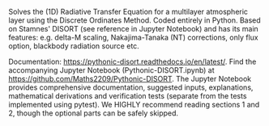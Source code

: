 Solves the (1D) Radiative Transfer Equation for a multilayer atmospheric layer using the Discrete Ordinates Method. 
Coded entirely in Python. 
Based on Stamnes' DISORT (see reference in Jupyter Notebook) and has its main features: e.g. delta-M scaling, Nakajima-Tanaka (NT) corrections, only flux option, blackbody radiation source etc.

Documentation: https://pythonic-disort.readthedocs.io/en/latest/.
Find the accompanying Jupyter Notebook (Pythonic-DISORT.ipynb) at https://github.com/Maths2209/Pythonic-DISORT.
The Jupyter Notebook provides comprehensive documentation, suggested inputs, explanations, 
mathematical derivations and verification tests (separate from the tests implemented using pytest).
We HIGHLY recommend reading sections 1 and 2, though the optional parts can be safely skipped.